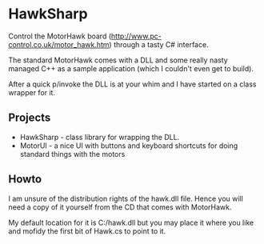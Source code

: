 # HawkSharp

Control the MotorHawk board (http://www.pc-control.co.uk/motor_hawk.htm) through a tasty C# interface.

The standard MotorHawk comes with a DLL and some really nasty managed C++ as a sample application (which I couldn't even get to build).

After a quick p/invoke the DLL is at your whim and I have started on a class wrapper for it.

## Projects

* HawkSharp - class library for wrapping the DLL.
* MotorUI - a nice UI with buttons and keyboard shortcuts for doing standard things with the motors

## Howto

I am unsure of the distribution rights of the hawk.dll file. Hence you will need a copy of it yourself from the CD that comes with MotorHawk.

My default location for it is C:/hawk.dll but you may place it where you like and mofidy the first bit of Hawk.cs to point to it.